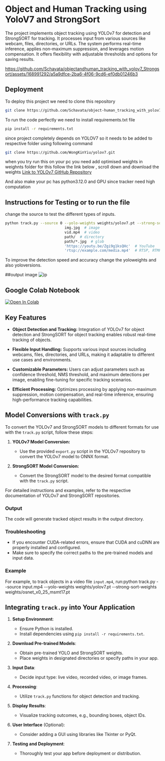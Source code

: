 # Object and Human Tracking using YoloV7 and StrongSort
The project implements object tracking using YOLOv7 for detection and StrongSORT for tracking. It processes input from various sources like webcam, files, directories, or URLs. The system performs real-time inference, applies non-maximum suppression, and leverages motion compensation. It offers flexibility with adjustable thresholds and options for saving results.


https://github.com/Schavata/objectandhuman_tracking_with_yolov7_Strongsort/assets/168991292/a5a9dfce-2ba6-4f06-9cd6-ef0db01246b3


## Deployment

To deploy this project we need to clone this repository

```bash
git clone https://github.com/Schavata/object-human_tracking_with_yolov7-Strongsort.git
```
To run the code perfectly we need to install requirements.txt file
```bash
pip install -r requirements.txt
```
since project completely depends on YOLOV7 so it needs to be added to respective folder using following command
```bash
git clone https://github.com/WongKinYiu/yolov7.git
```
when you try run this on your pc you need add optimised weights in weighnts folder for this follow the link below , scroll down and download the weights 
[Link to YOLOv7 GitHub Repository](https://github.com/WongKinYiu/yolov7?tab=readme-ov-file)

And also make your pc has python3.12.0 and GPU since tracker need high computation




## Instructions for Testing or to run the file
change the source to test the different types of inputs.

```bash
python track.py --source 0 --yolo-weights weights/yolov7.pt --strong-sort-weights weights/osnet_x0_25_msmt17.pt --show-vid
                           img.jpg  # image
                           vid.mp4  # video
                           path/  # directory
                           path/*.jpg  # glob
                           'https://youtu.be/Zgi9g1ksQHc'  # YouTube
                           'rtsp://example.com/media.mp4'  # RTSP, RTMP, HTTP stream
```

To improve the detection speed and accuracy change the yoloweights and also yoloversions.

##output image
![ip](https://github.com/Schavata/object-human_tracking_with_yolov7-Strongsort/assets/168991292/c5c4d68d-c0fa-492a-a251-5bf60aa90e71)

## Google Colab Notebook

[![Open In Colab](https://colab.research.google.com/assets/colab-badge.svg)](https://colab.research.google.com/drive/1RIWsZAMhzEmrB0FEjO-iH4kIF0nZZ1Xw?usp=sharing)

## Key Features

- **Object Detection and Tracking:** Integration of YOLOv7 for object detection and StrongSORT for object tracking enables robust real-time tracking of objects.
  
- **Flexible Input Handling:** Supports various input sources including webcams, files, directories, and URLs, making it adaptable to different use cases and environments.
  
- **Customizable Parameters:** Users can adjust parameters such as confidence threshold, NMS threshold, and maximum detections per image, enabling fine-tuning for specific tracking scenarios.
  
- **Efficient Processing:** Optimizes processing by applying non-maximum suppression, motion compensation, and real-time inference, ensuring high-performance tracking capabilities.

## Model Conversions with `track.py`

To convert the YOLOv7 and StrongSORT models to different formats for use with the `track.py` script, follow these steps:

1. **YOLOv7 Model Conversion:**
   - Use the provided `export.py` script in the YOLOv7 repository to convert the YOLOv7 model to ONNX format.

2. **StrongSORT Model Conversion:**
   - Convert the StrongSORT model to the desired format compatible with the `track.py` script.

For detailed instructions and examples, refer to the respective documentation of YOLOv7 and StrongSORT repositories.

### Output
The code will generate tracked object results in the output directory.


### Troubleshooting
- If you encounter CUDA-related errors, ensure that CUDA and cuDNN are properly installed and configured.
- Make sure to specify the correct paths to the pre-trained models and input data.

### Example
For example, to track objects in a video file `input.mp4`, run:python track.py --source input.mp4 --yolo-weights weights/yolov7.pt --strong-sort-weights weights/osnet_x0_25_msmt17.pt

## Integrating `track.py` into Your Application

1. **Setup Environment**:
   - Ensure Python is installed.
   - Install dependencies using `pip install -r requirements.txt`.

2. **Download Pre-trained Models**:
   - Obtain pre-trained YOLO and StrongSORT weights.
   - Place weights in designated directories or specify paths in your app.

3. **Input Data**:
   - Decide input type: live video, recorded video, or image frames.

4. **Processing**:
   - Utilize `track.py` functions for object detection and tracking.

5. **Display Results**:
   - Visualize tracking outcomes, e.g., bounding boxes, object IDs.

6. **User Interface** (Optional):
   - Consider adding a GUI using libraries like Tkinter or PyQt.

7. **Testing and Deployment**:
   - Thoroughly test your app before deployment or distribution.
  












